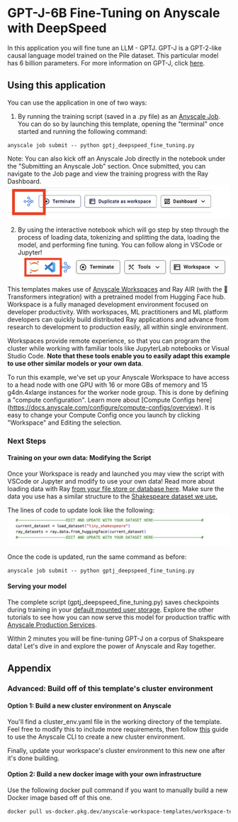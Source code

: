 # GPT-J-6B Fine-Tuning on Anyscale with DeepSpeed

In this application you will fine tune an LLM - GPTJ. GPT-J is a GPT-2-like causal language model trained on the Pile dataset. This particular model has 6 billion parameters. For more information on GPT-J, click [here](https://huggingface.co/docs/transformers/model_doc/gptj).

## Using this application
You can use the application in one of two ways:

1. By running the training script (saved in a .py file) as an [Anyscale Job](https://docs.anyscale.com/productionize/jobs/get-started).  You can do so by launching this template, opening the "terminal" once started and running the following command:
```
anyscale job submit -- python gptj_deepspeed_fine_tuning.py
```
Note: You can also kick off an Anyscale Job directly in the notebook under the "Submitting an Anyscale Job" section.  Once submitted, you can navigate to the Job page and view the training progress with the Ray Dashboard. 
![Ray Dashboard](./images/raydash.png)

2. By using the interactive notebook which will go step by step through the process of loading data, tokenizing and splitting the data, loading the model, and performing fine tuning.  You can follow along in VSCode or Jupyter!
![IDES](./images/ides.png)

This templates makes use of [Anyscale Workspaces](https://docs.anyscale.com/develop/workspaces/get-started) and Ray AIR (with the 🤗 Transformers integration) with a pretrained model from Hugging Face hub. Workspace is a fully managed development environment focused on developer productivity. With workspaces, ML practitioners and ML platform developers can quickly build distributed Ray applications and advance from research to development to production easily, all within single environment.

Workspaces provide remote experience, so that you can program the cluster while working with familiar tools like JupyterLab notebooks or Visual Studio Code. **Note that these tools enable you to easily adapt this example to use other similar models or your own data**.

To run this example, we've set up your Anyscale Workspace to have access to a head node with one GPU with 16 or more GBs of memory and 15 g4dn.4xlarge instances for the worker node group. This is done by defining a "compute configuration".  Learn more about [Compute Configs here] (https://docs.anyscale.com/configure/compute-configs/overview).  It is easy to change your Compute Config once you launch by clicking "Workspace" and Editing the selection.  

### Next Steps

#### Training on your own data: Modifying the Script 
Once your Workspace is ready and launched you may view the script with VSCode or Jupyter and modify to use your own data!  Read more about loading data with Ray [from your file store or database here](https://docs.ray.io/en/latest/data/loading-data.html).  Make sure the data you use has a similar structure to the [Shakespeare dataset we use.](https://huggingface.co/datasets/tiny_shakespeare)

The lines of code to update look like the following:
![Code](./images/code.png)

Once the code is updated, run the same command as before:
```
anyscale job submit -- python gptj_deepspeed_fine_tuning.py
```

#### Serving your model
The complete script (gptj_deepspeed_fine_tuning.py) saves checkpoints during training in your [default mounted user storage](https://docs.anyscale.com/develop/workspaces/storage#user-storage).  Explore the other tutorials to see how you can now serve this model for production traffic with [Anyscale Production Services](https://docs.anyscale.com/productionize/services/get-started).  

Within 2 minutes you will be fine-tuning GPT-J on a corpus of Shakspeare data!  Let's dive in and explore the power of Anyscale and Ray together.


## Appendix
### Advanced: Build off of this template's cluster environment
#### Option 1: Build a new cluster environment on Anyscale
You'll find a cluster_env.yaml file in the working directory of the template. Feel free to modify this to include more requirements, then follow [this](https://docs.anyscale.com/configure/dependency-management/cluster-environments#creating-a-cluster-environment) guide to use the Anyscale CLI to create a new cluster environment.

Finally, update your workspace's cluster environment to this new one after it's done building.

#### Option 2: Build a new docker image with your own infrastructure
Use the following docker pull command if you want to manually build a new Docker image based off of this one.

```bash
docker pull us-docker.pkg.dev/anyscale-workspace-templates/workspace-templates/fine-tune-gptj:latest
```